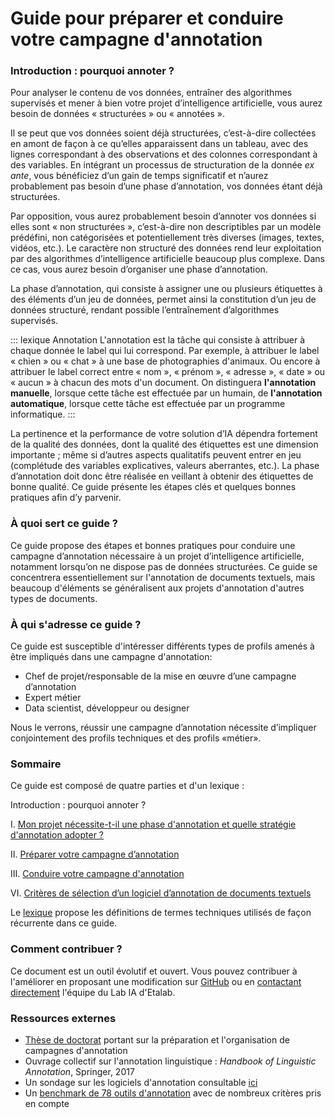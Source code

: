 # Guide pour préparer et conduire votre campagne d'annotation

### Introduction : pourquoi annoter ?

Pour analyser le contenu de vos données, entraîner des algorithmes supervisés et mener à bien votre projet d’intelligence artificielle, vous aurez besoin de données « structurées » ou « annotées ».

Il se peut que vos données soient déjà structurées, c’est-à-dire collectées en amont de façon à ce qu’elles apparaissent dans un tableau, avec des lignes correspondant à des observations et des colonnes correspondant à des variables. En intégrant un processus de structuration de la donnée _ex ante_, vous bénéficiez d’un gain de temps significatif et n’aurez probablement pas besoin d’une phase d’annotation, vos données étant déjà structurées.

Par opposition, vous aurez probablement besoin d’annoter vos données si elles sont « non structurées », c’est-à-dire non descriptibles par un modèle prédéfini, non catégorisées et potentiellement très diverses (images, textes, vidéos, etc.). Le caractère non structuré des données rend leur exploitation par des algorithmes d’intelligence artificielle beaucoup plus complexe. Dans ce cas, vous aurez besoin d’organiser une phase d’annotation.

La phase d’annotation, qui consiste à assigner une ou plusieurs étiquettes à des éléments d’un jeu de données, permet ainsi la constitution d’un jeu de données structuré, rendant possible l’entraînement d’algorithmes supervisés.

::: lexique Annotation L'annotation est la tâche qui consiste à attribuer à chaque donnée le label qui lui correspond. Par exemple, à attribuer le label « chien » ou « chat » à une base de photographies d'animaux. Ou encore à attribuer le label correct entre « nom », « prénom », « adresse », « date » ou « aucun » à chacun des mots d'un document. On distinguera **l'annotation manuelle**, lorsque cette tâche est effectuée par un humain, de **l'annotation automatique**, lorsque cette tâche est effectuée par un programme informatique. :::

La pertinence et la performance de votre solution d’IA dépendra fortement de la qualité des données, dont la qualité des étiquettes est une dimension importante ; même si d’autres aspects qualitatifs peuvent entrer en jeu (complétude des variables explicatives, valeurs aberrantes, etc.). La phase d’annotation doit donc être réalisée en veillant à obtenir des étiquettes de bonne qualité. Ce guide présente les étapes clés et quelques bonnes pratiques afin d’y parvenir.

### À quoi sert ce guide ?

Ce guide propose des étapes et bonnes pratiques pour conduire une campagne d’annotation nécessaire à un projet d’intelligence artificielle, notamment lorsqu’on ne dispose pas de données structurées. Ce guide se concentrera essentiellement sur l'annotation de documents textuels, mais beaucoup d'éléments se généralisent aux projets d'annotation d'autres types de documents.

### À qui s'adresse ce guide ?

Ce guide est susceptible d'intéresser différents types de profils amenés à être impliqués dans une campagne d'annotation:

* Chef de projet/responsable de la mise en œuvre d’une campagne d’annotation
* Expert métier
* Data scientist, développeur ou designer

Nous le verrons, réussir une campagne d’annotation nécessite d’impliquer conjointement des profils techniques et des profils «métier».

### Sommaire

Ce guide est composé de quatre parties et d'un lexique :

Introduction : pourquoi annoter ?

I. [Mon projet nécessite-t-il une phase d'annotation et quelle stratégie d'annotation adopter ?](https://github.com/etalab/guides.etalab.gouv.fr/blob/master/annotation/1-annotation-ia.md)

II. [Préparer votre campagne d’annotation](https://github.com/etalab/guides.etalab.gouv.fr/blob/master/annotation/2-preparer-campagne-annotation.md)

III. [Conduire votre campagne d'annotation](https://github.com/etalab/guides.etalab.gouv.fr/blob/master/annotation/3-conduire-campagne-annotation.md)

VI. [Critères de sélection d’un logiciel d’annotation de documents textuels](https://github.com/etalab/guides.etalab.gouv.fr/blob/master/annotation/4-les-logiciels-d-annotation.md)

Le [lexique](https://github.com/etalab/guides.etalab.gouv.fr/blob/master/annotation/5-lexique.md) propose les définitions de termes techniques utilisés de façon récurrente dans ce guide.

### Comment contribuer ?

Ce document est un outil évolutif et ouvert. Vous pouvez contribuer à l'améliorer en proposant une modification sur [GitHub](https://github.com/etalab/guides.etalab.gouv.fr/edit/master/annotation/) ou en [contactant directement](mailto:lab-ia@data.gouv.fr) l'équipe du Lab IA d'Etalab.

### Ressources externes

* [Thèse de doctorat](https://tel.archives-ouvertes.fr/tel-00797760v1/document) portant sur la préparation et l'organisation de campagnes d'annotation
* Ouvrage collectif sur l'annotation linguistique : _Handbook of Linguistic Annotation_, Springer, 2017
* Un sondage sur les logiciels d'annotation consultable [ici](https://github.com/alvations/annotate-questionnaire)
* Un [benchmark de 78 outils d'annotation](https://academic.oup.com/bib/article/doi/10.1093/bib/bbz130/5670958#190144135) avec de nombreux critères pris en compte
